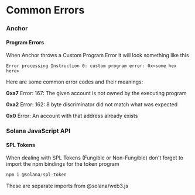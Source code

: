 # Common Errors

### Anchor

#### Program Errors

When Anchor throws a Custom Program Error it will look something like this

```
Error processing Instruction 0: custom program error: 0x<some hex here>
```

Here are some common error codes and their meanings:

**0xa7** Error: 167: The given account is not owned by the executing program

**0xa2** Error: 162: 8 byte discriminator did not match what was expected

**0x0** Error: An account with that address already exists

### Solana JavaScript API

#### SPL Tokens

When dealing with SPL Tokens (Fungible or Non-Fungible) don't forget to import the npm bindings for the token program&#x20;

```javascript
npm i @solana/spl-token
```

These are separate imports from @solana/web3.js









